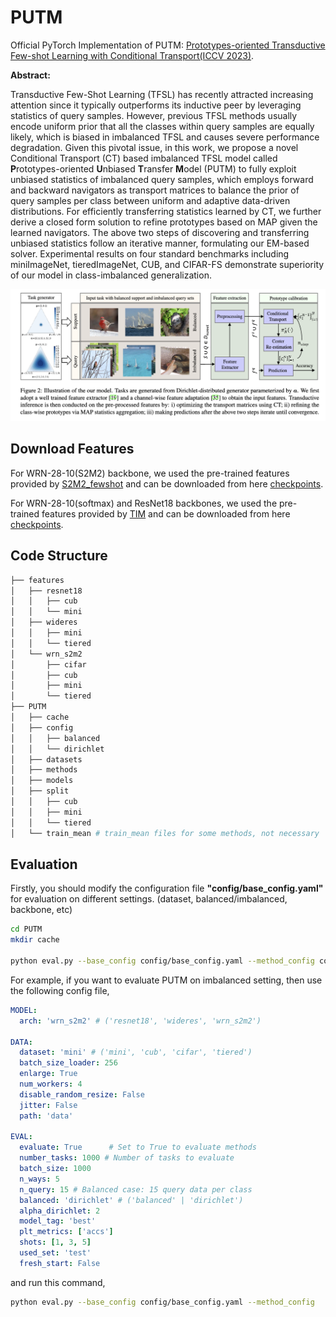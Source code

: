 # PUTM
Official PyTorch Implementation of PUTM: [Prototypes-oriented Transductive Few-shot Learning with Conditional Transport(ICCV 2023)](https://arxiv.org/abs/2308.03047).

**Abstract:**

Transductive Few-Shot Learning (TFSL) has recently attracted increasing attention since it typically outperforms its inductive peer by leveraging statistics of query samples. However, previous TFSL methods usually encode uniform prior that all the classes within query samples are equally likely, which is biased in imbalanced TFSL and causes severe performance degradation. Given this pivotal issue, in this work, we propose a novel Conditional Transport (CT) based imbalanced TFSL model called **P**rototypes-oriented **U**nbiased **T**ransfer **M**odel (PUTM) to fully exploit unbiased statistics of imbalanced query samples, which employs forward and backward navigators as transport matrices to balance the prior of query samples per class between uniform and adaptive data-driven distributions. For efficiently transferring statistics learned by CT, we further derive a closed form solution to refine prototypes based on MAP given the learned navigators. The above two steps of discovering and transferring unbiased statistics follow an iterative manner, formulating our EM-based solver. Experimental results on four standard benchmarks including miniImageNet, tieredImageNet, CUB, and CIFAR-FS demonstrate superiority of our model in class-imbalanced generalization.

![image-20230903200722764](asserts/putm.png)

## Download Features
For WRN-28-10(S2M2) backbone, we used the pre-trained features provided by [S2M2_fewshot](https://github.com/nupurkmr9/S2M2_fewshot) and can be downloaded from here [checkpoints](https://drive.google.com/drive/folders/1KfPzwMvVzybvp13IQW5ipHvSxBncTA-C).

For WRN-28-10(softmax) and ResNet18 backbones, we used the pre-trained features provided by [TIM](https://github.com/mboudiaf/TIM) and can be downloaded from here [checkpoints](https://www.icloud.com/iclouddrive/0f3PFO3rJK0fk0nkCe8sDKAiQ#TIM).

## Code Structure
```sh
├── features
│   ├── resnet18
│   │   ├── cub
│   │   └── mini
│   ├── wideres
│   │   ├── mini
│   │   └── tiered
│   └── wrn_s2m2
│       ├── cifar
│       ├── cub
│       ├── mini
│       └── tiered
├── PUTM
│   ├── cache
│   ├── config
│   │   ├── balanced
│   │   └── dirichlet
│   ├── datasets
│   ├── methods
│   ├── models
│   ├── split
│   │   ├── cub
│   │   ├── mini
│   │   └── tiered
│   └── train_mean # train_mean files for some methods, not necessary
```



## Evaluation

Firstly, you should modify the configuration file **"config/base_config.yaml"** for evaluation on different settings. (dataset, balanced/imbalanced, backbone, etc)

```sh
cd PUTM
mkdir cache

python eval.py --base_config config/base_config.yaml --method_config config/[balanced, dirichlet]/methods_config/[method_name].yaml
```

For example, if you want to evaluate PUTM on imbalanced setting, then use the following config file, 

```yaml
MODEL:
  arch: 'wrn_s2m2' # ('resnet18', 'wideres', 'wrn_s2m2')

DATA:
  dataset: 'mini' # ('mini', 'cub', 'cifar', 'tiered')
  batch_size_loader: 256
  enlarge: True
  num_workers: 4
  disable_random_resize: False
  jitter: False
  path: 'data'

EVAL:
  evaluate: True      # Set to True to evaluate methods
  number_tasks: 1000 # Number of tasks to evaluate
  batch_size: 1000
  n_ways: 5
  n_query: 15 # Balanced case: 15 query data per class
  balanced: 'dirichlet' # ('balanced' | 'dirichlet')
  alpha_dirichlet: 2
  model_tag: 'best'
  plt_metrics: ['accs']
  shots: [1, 3, 5]
  used_set: 'test'
  fresh_start: False

```

and run this command, 

```sh
python eval.py --base_config config/base_config.yaml --method_config   config/dirichlet/methods_config/putm.yaml
```

